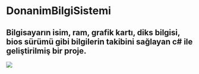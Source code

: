 # DonanimBilgiSistemi
## Bilgisayarın isim, ram, grafik kartı, diks bilgisi, bios sürümü gibi bilgilerin takibini sağlayan c# ile geliştirilmiş bir proje.
![](DonanımBilgileri/images/resim.png)




